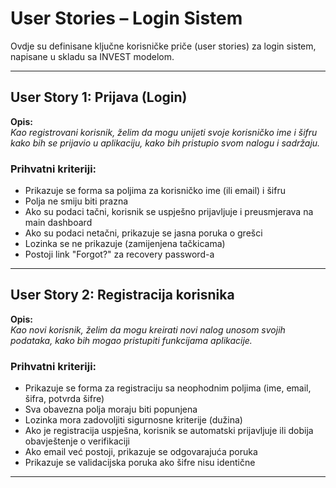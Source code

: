 # User Stories – Login Sistem

Ovdje su definisane ključne korisničke priče (user stories) za login sistem, napisane u skladu sa INVEST modelom.

---

## User Story 1: Prijava (Login)

**Opis:**  
*Kao registrovani korisnik, želim da mogu unijeti svoje korisničko ime i šifru kako bih se prijavio u aplikaciju, kako bih pristupio svom nalogu i sadržaju.*

### Prihvatni kriteriji:
- Prikazuje se forma sa poljima za korisničko ime (ili email) i šifru
- Polja ne smiju biti prazna
- Ako su podaci tačni, korisnik se uspješno prijavljuje i preusmjerava na main dashboard
- Ako su podaci netačni, prikazuje se jasna poruka o grešci
- Lozinka se ne prikazuje (zamijenjena tačkicama)
- Postoji link "Forgot?" za recovery password-a

---

## User Story 2: Registracija korisnika

**Opis:**  
*Kao novi korisnik, želim da mogu kreirati novi nalog unosom svojih podataka, kako bih mogao pristupiti funkcijama aplikacije.*

### Prihvatni kriteriji:
- Prikazuje se forma za registraciju sa neophodnim poljima (ime, email, šifra, potvrda šifre)
- Sva obavezna polja moraju biti popunjena
- Lozinka mora zadovoljiti sigurnosne kriterije (dužina)
- Ako je registracija uspješna, korisnik se automatski prijavljuje ili dobija obavještenje o verifikaciji
- Ako email već postoji, prikazuje se odgovarajuća poruka
- Prikazuje se validacijska poruka ako šifre nisu identične

---


